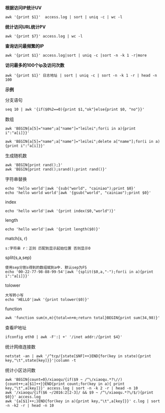 **根据访问IP统计UV**

`awk '{print $1}'  access.log | sort | uniq -c | wc -l`

**统计访问URL统计PV**

	awk '{print $7}' access.log | wc -l
**查询访问最频繁的IP**

	awk '{print $1}' access.log|sort | uniq -c |sort -n -k 1 -r|more
	
**访问最多的100个ip及访问次数**

	awk '{print $1}' 日志地址 | sort | uniq -c | sort -n -k 1 -r | head -n 100
	
**示例**

分支语句

	seq 10 | awk '{if($0%2==0){print $1,"ok"}else{print $0, "no"}}'

数组

	awk 'BEGIN{a[5]="name";a["name"]="leilei";for(i in a){print i":"a[i]}}'
	
	awk 'BEGIN{a[5]="name";a["name"]="leilei";delete a["name"];for(i in a){print i":"a[i]}}'
	
生成随机数

	awk 'BEGIN{print rand();}'
	awk 'BEGIN{print rand();srand();print rand()}'
	
字符串替换

	echo 'hello world'|awk '{sub("world", "cainiao");print $0}'
	echo 'hello world world'|awk '{gsub("world", "cainiao");print $0}'
	
index 

	echo 'hello world'|awk '{print index($0,"world")}'

length
	
	echo 'hello world'|awk '{print length($0)}'
	
match(s, r) 

	s:字符串 r：正则 匹配到显示起始位置 否则显示0
split(s,a,sep)
	
	使用sep分割s得到的数组赋到a中. 默认sep为FS
	echo '00-22-77-98-88-99-54'|awk '{split($0,a,"-");for(i in a){print i":"a[i]}}'
	
tolower
	
	大写转小写
	echo 'HELLO'|awk '{print tolower($0)}'
	
function

	awk 'function sum(n,m){total=n+m;return total}BEGIN{print sum(34,98)}'
	
查看IP地址

	ifconfig eth0 | awk -F':| +' '/inet addr:/{print $4}'

统计网络连接数

	netstat -an | awk '/^tcp/{state[$NF]++}END{for(key in state){print key,"\t",state[key]}}'|column -t
	

统计小区访问数

	awk 'BEGIN{count=0}/xiaoqu/{if($9 ~ /^\/xiaoqu.*?\//){count++;a[$1]++}}END{print count;for(key in a){ print key,"\t",a[key]}}' access.log | sort -n -k 2 -r | head -n 10
	awk '/xiaoqu/{if($6 ~/2016:2[2-3]/ && $9 ~ /^\/xiaoqu.*?\/$/){print $0}}' access.log
	awk '{a[$1]++;}END{for(key in a){print key,"\t",a[key]}}' c.log | sort -n -k2 -r | head -n 10
